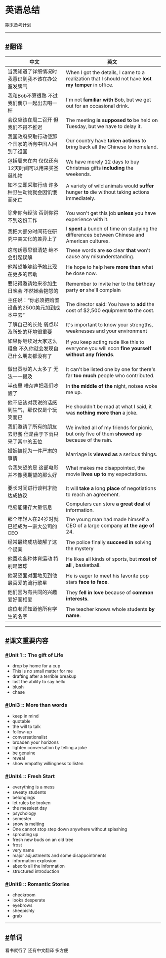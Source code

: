 # 英语总结

期末备考计划

------

## [#](https://hziee.site/pages/Y1S1/UniversityEnglish_Audiovisual/SummaryOfTextbookExampleSentences.html#翻译)翻译

| 中文                                                        | 英文                                                         |
| ----------------------------------------------------------- | ------------------------------------------------------------ |
| 当我知道了详细情况时 我意识到我不该在办公室发脾气           | When I got the details, I came to a realization that I should not have **lost my temper** in office. |
| 我和Bob不算很熟 不过我们偶尔一起出去喝一杯                  | I'm not **familiar with** Bob, but we get out for an occasional drink. |
| 会议应该在周二召开 但我们不得不推迟                         | The meeting **is supposed to** be held on Tuesday, but we have to delay it. |
| 我国政府采取行动使那个国家的所有中国人回到了祖国            | Our country have **taken actions** to bring back all the Chinese to homeland. |
| 包括周末在内 仅仅还有12天时间可以用来买圣诞礼物             | We have merely 12 days to buy Christmas gifts **including** the weekends. |
| 如不立即采取行动 许多种野生动物就会因饥饿而死亡             | A variety of wild animals would **suffer** hunger **to** die without taking actions immediately. |
|                                                             |                                                              |
|                                                             |                                                              |
| 除非你有经验 否则你得不到这份工作                           | You won't get this job **unless** you have experience with it. |
| 我把大部分时间花在研究中美文化的差异上了                    | I **spent** a bunch of time on studying the differences between Chinese and American cultures. |
| 这句话意思很清楚 绝不会引起误解                             | These words are **so** clear **that** won't cause any misunderstanding. |
| 他希望能够给予她比现在更多的帮助                            | He hope to help here **more than** what he dose now.         |
| 要记得邀请她来参加生日晚会 不然她会抱怨的                   | Remember to invite her to the birthday party **or** she'll complain |
| 主任说：“你必须把购置设备的2500美元加到成本中去”            | The director said: You have to **add** the cost of $2,500 equipment **to** the cost. |
| 了解自己的长处 弱点以及所处的环境很重要                     | It's important to know your strengths, weaknesses and your environment |
| 如果你继续对大家这么粗鲁 不久你就会发现自己什么朋友都没有了 | If you keep acting rude like this to everyone you will soon **fine yourself without any friends**. |
|                                                             |                                                              |
|                                                             |                                                              |
| 做出贡献的人太多了 无法一一提及                             | It can't be listed one by one for there's far **too much** people who contributed. |
| 半夜里 嘈杂声把我们吵醒了                                   | In **the middle of the** night, noises woke me up.           |
| 他不应该对我说的话感到生气，那仅仅是个玩笑而已              | He shouldn't be mad at what I said, it was **nothing more than** a joke. |
| 我们邀请了所有的朋友去野餐 但是由于下雨只来了其中的五位     | We invited all of my friends for picnic, but only five of them **showed up** because of the rain. |
| 婚姻被视为一件严肃的事情                                    | Marriage is **viewed as** a serious things.                  |
| 令我失望的是 这部电影 并不像我期望的那么好                  | What makes me disappointed, the movie **lives up to** my expectations. |
|                                                             |                                                              |
|                                                             |                                                              |
| 要长时间进行谈判才能达成协议                                | It will **take a** long **place** of negotiations to reach an agreement. |
| 电脑能储存大量信息                                          | Computers can store **a great deal** of information.         |
| 那个年轻人在24岁时就已经成为一家大公司的CEO                 | The young man had made himself a CEO of a large company **at the age of** 24. |
| 经常最终成功破解了这个疑案                                  | The police finally **succeed in** solving the mystery        |
| 他喜欢各种体育运动 特别是篮球                               | He likes all kinds of sports, but **most of all** , basketball. |
| 他渴望面对面地见到他最喜爱的流行歌星                        | He is eager to meet his favorite pop stars **face to face**. |
| 他们因为有共同的兴趣爱好而相爱                              | They **fell in love** because of **common interests**.       |
| 这位老师知道他所有学生的名字                                | The teacher knows whole students **by name**.                |

------

## [#](https://hziee.site/pages/Y1S1/UniversityEnglish_Audiovisual/SummaryOfTextbookExampleSentences.html#课文重要内容)课文重要内容

### [#](https://hziee.site/pages/Y1S1/UniversityEnglish_Audiovisual/SummaryOfTextbookExampleSentences.html#unit-1-the-gift-of-life)Unit 1 :: The gift of Life

- drop by home for a cup
- This is no small matter for me
- drafting after a terrible breakup
- lost the ability to say hello
- blush
- chase

### [#](https://hziee.site/pages/Y1S1/UniversityEnglish_Audiovisual/SummaryOfTextbookExampleSentences.html#uni3-more-than-words)Uni3 :: More than words

- keep in mind
- quotable
- the will to talk
- follow-up
- conversationalist
- broaden your horizons
- lighten conversation by telling a joke
- be genuine
- reveal
- show empathy willingness to listen

### [#](https://hziee.site/pages/Y1S1/UniversityEnglish_Audiovisual/SummaryOfTextbookExampleSentences.html#unit4-fresh-start)Unit4 :: Fresh Start

- everything is a mess
- sweaty students
- belongings
- let rules be broken
- the messiest day
- psychology
- semester
- snow is melting
- One cannot stop step down anywhere without splashing
- sprouting up
- fresh new buds on an old tree
- frost
- very name
- major adjustments and some disappointments
- information explosion
- absorb all the information
- structured introduction

### [#](https://hziee.site/pages/Y1S1/UniversityEnglish_Audiovisual/SummaryOfTextbookExampleSentences.html#unit8-romantic-stories)Unit8 :: Romantic Stories

- checkroom
- looks desperate
- eyebrows
- sheepishly
- grab

------

## [#](https://hziee.site/pages/Y1S1/UniversityEnglish_Audiovisual/SummaryOfTextbookExampleSentences.html#单词)单词

看书就行了 还有中文翻译 多方便
